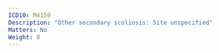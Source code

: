 ```yaml
---
ICD10: M4159
Description: "Other secondary scoliosis: Site unspecified"
Matters: No
Weight: 0
---
```


